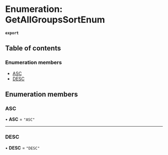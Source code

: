 # Enumeration: GetAllGroupsSortEnum

**`export`**

## Table of contents

### Enumeration members

- [ASC](GetAllGroupsSortEnum.md#asc)
- [DESC](GetAllGroupsSortEnum.md#desc)

## Enumeration members

### ASC

• **ASC** = `"ASC"`

___

### DESC

• **DESC** = `"DESC"`
